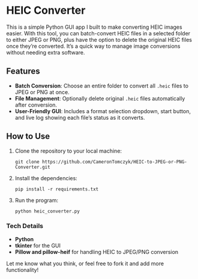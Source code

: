 # HEIC Converter

This is a simple Python GUI app I built to make converting HEIC images easier. With this tool, you can batch-convert HEIC files in a selected folder to either JPEG or PNG, plus have the option to delete the original HEIC files once they’re converted. It’s a quick way to manage image conversions without needing extra software.

## Features
- **Batch Conversion**: Choose an entire folder to convert all `.heic` files to JPEG or PNG at once.
- **File Management**: Optionally delete original `.heic` files automatically after conversion.
- **User-Friendly GUI**: Includes a format selection dropdown, start button, and live log showing each file’s status as it converts.

## How to Use
1. Clone the repository to your local machine:
   ```
   git clone https://github.com/CameronTomczyk/HEIC-to-JPEG-or-PNG-Converter.git
   ```
2. Install the dependencies:
   ```
   pip install -r requirements.txt
   ```
3. Run the program:
   ```
   python heic_converter.py
   ```

### Tech Details
- **Python**
- **tkinter** for the GUI
- **Pillow and pillow-heif** for handling HEIC to JPEG/PNG conversion

Let me know what you think, or feel free to fork it and add more functionality!
